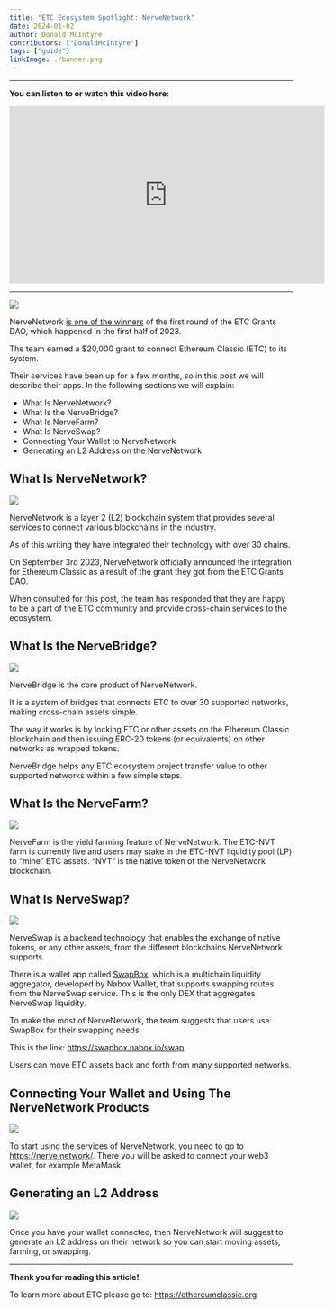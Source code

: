 ```yaml
---
title: "ETC Ecosystem Spotlight: NerveNetwork"
date: 2024-01-02
author: Donald McIntyre
contributors: ["DonaldMcIntyre"]
tags: ["guide"]
linkImage: ./banner.png
---
```


---
**You can listen to or watch this video here:**

<iframe width="560" height="315" src="https://www.youtube.com/embed/UcvpcuECGmA?si=2UDUvopFtoYx576w" title="YouTube video player" frameborder="0" allow="accelerometer; autoplay; clipboard-write; encrypted-media; gyroscope; picture-in-picture; web-share" allowfullscreen></iframe>

---

![](./banner.png)

NerveNetwork [is one of the winners](https://etccooperative.org/posts/2023-08-03-presenting-first-round-etc-grants-dao-winner-nervenetwork-en) of the first round of the ETC Grants DAO, which happened in the first half of 2023. 

The team earned a $20,000 grant to connect Ethereum Classic (ETC) to its system.

Their services have been up for a few months, so in this post we will describe their apps. In the following sections we will explain:

- What Is NerveNetwork?
- What Is the NerveBridge?
- What Is NerveFarm?
- What Is NerveSwap?
- Connecting Your Wallet to NerveNetwork
- Generating an L2 Address on the NerveNetwork

## What Is NerveNetwork?

![](./0.png)

NerveNetwork is a layer 2 (L2) blockchain system that provides several services to connect various blockchains in the industry.

As of this writing they have integrated their technology with over 30 chains.

On September 3rd 2023, NerveNetwork officially announced the integration for Ethereum Classic as a result of the grant they got from the ETC Grants DAO. 

When consulted for this post, the team has responded that they are happy to be a part of the ETC community and provide cross-chain services to the ecosystem.

## What Is the NerveBridge?

![](./1.png)

NerveBridge is the core product of NerveNetwork. 

It is a system of bridges that connects ETC to over 30 supported networks, making cross-chain assets simple. 

The way it works is by locking ETC or other assets on the Ethereum Classic blockchain and then issuing ERC-20 tokens (or equivalents) on other networks as wrapped tokens.

NerveBridge helps any ETC ecosystem project transfer value to other supported networks within a few simple steps. 

## What Is the NerveFarm?

![](./2.png)

NerveFarm is the yield farming feature of NerveNetwork. The ETC-NVT farm is currently live and users may stake in the ETC-NVT liquidity pool (LP) to “mine” ETC assets. “NVT” is the native token of the NerveNetwork blockchain.

## What Is NerveSwap?

![](./3.png)

NerveSwap is a backend technology that enables the exchange of native tokens, or any other assets, from the different blockchains NerveNetwork supports.

There is a wallet app called [SwapBox](https://swapbox.nabox.io/swap), which is a multichain liquidity aggregator, developed by Nabox Wallet, that supports swapping routes from the NerveSwap service. This is the only DEX that aggregates NerveSwap liquidity. 

To make the most of NerveNetwork, the team suggests that users use SwapBox for their swapping needs.

This is the link: https://swapbox.nabox.io/swap 

Users can move ETC assets back and forth from many supported networks.

## Connecting Your Wallet and Using The NerveNetwork Products

![](./4.png)

To start using the services of NerveNetwork, you need to go to https://nerve.network/. There you will be asked to connect your web3 wallet, for example MetaMask. 

## Generating an L2 Address

![](./5.png)

Once you have your wallet connected, then NerveNetwork will suggest to generate an L2 address on their network so you can start moving assets, farming, or swapping.

---

**Thank you for reading this article!**

To learn more about ETC please go to: https://ethereumclassic.org
